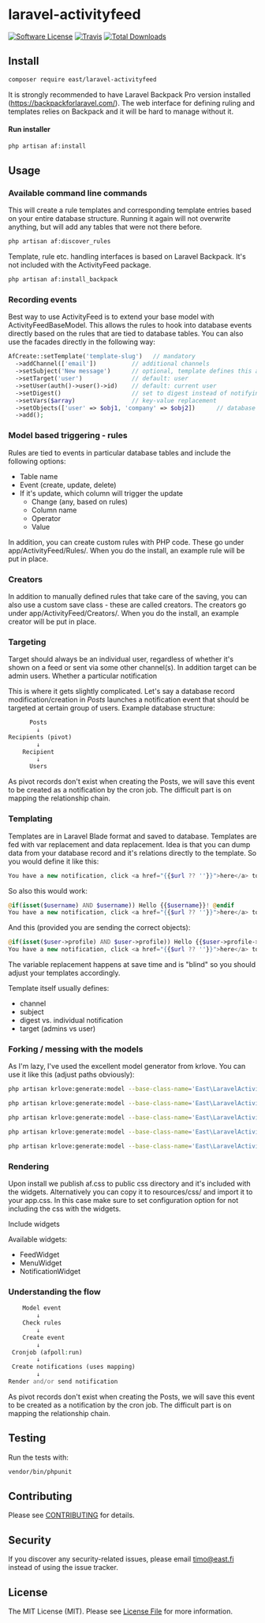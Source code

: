 # laravel-activityfeed

[![Software License](https://img.shields.io/badge/license-MIT-brightgreen.svg?style=flat-square)](LICENSE.md)
[![Travis](https://img.shields.io/travis/east/laravel-activityfeed.svg?style=flat-square)]()
[![Total Downloads](https://img.shields.io/packagist/dt/east/laravel-activityfeed.svg?style=flat-square)](https://packagist.org/packages/east/laravel-activityfeed)

## Install
```bash
composer require east/laravel-activityfeed
```
It is strongly recommended to have Laravel Backpack Pro version installed (https://backpackforlaravel.com/). The web interface for defining ruling and templates relies on Backpack and it will be hard to manage without it.

#### Run installer
```bash
php artisan af:install
```

## Usage

### Available command line commands

This will create a rule templates and corresponding template entries based on your entire database structure. Running it again will not overwrite anything, but will add any tables that were not there before. 
```bash
php artisan af:discover_rules
```
Template, rule etc. handling interfaces is based on Laravel Backpack. It's not included with the ActivityFeed package. 
```bash
php artisan af:install_backpack
```

### Recording events

Best way to use ActivityFeed is to extend your base model with ActivityFeedBaseModel. This allows the rules to hook into database events directly based on the rules that are tied to database tables. You can also use the facades directly in the following way:

```php
AfCreate::setTemplate('template-slug')   // mandatory
  ->addChannel(['email'])          // additional channels
  ->setSubject('New message')      // optional, template defines this already
  ->setTarget('user')              // default: user
  ->setUser(auth()->user()->id)    // default: current user
  ->setDigest()                    // set to digest instead of notifying immediately
  ->setVars($array)                // key-value replacement
  ->setObjects(['user' => $obj1, 'company' => $obj2])      // database objects
  ->add();
```

### Model based triggering - rules

Rules are tied to events in particular database tables and include the following options:
 * Table name
 * Event (create, update, delete)
 * If it's update, which column will trigger the update
   * Change (any, based on rules)
   * Column name
   * Operator
   * Value

In addition, you can create custom rules with PHP code. These go under app/ActivityFeed/Rules/. When you do the install, an example rule will be put in place. 


### Creators

In addition to manually defined rules that take care of the saving, you can also use a custom save class - these are called creators. The creators go under app/ActivityFeed/Creators/. When you do the install, an example creator will be put in place.


### Targeting

Target should always be an individual user, regardless of whether it's shown on a feed or sent via some other channel(s). In addition target can be admin users. Whether a particular notification

This is where it gets slightly complicated. Let's say a database record modification/creation in *Posts* launches a notification event that should be targeted at certain group of users. Example database structure:

```php
      Posts
        ↓
Recipients (pivot)
        ↓
    Recipient
        ↓
      Users
```
As pivot records don't exist when creating the Posts, we will save this event to be created as a notification by the cron job. The difficult part is on mapping the relationship chain.



### Templating

Templates are in Laravel Blade format and saved to database. Templates are fed with var replacement and data replacement. Idea is that you can dump data from your database record and it's relations directly to the template. So you would define it like this:
```php
You have a new notification, click <a href="{{$url ?? ''}}">here</a> to read it.
```
So also this would work:
```php
@if(isset($username) AND $username)) Hello {{$username}}! @endif
You have a new notification, click <a href="{{$url ?? ''}}">here</a> to read it.
```
And this (provided you are sending the correct objects):
```php
@if(isset($user->profile) AND $user->profile)) Hello {{$user->profile->name}}! @endif
You have a new notification, click <a href="{{$url ?? ''}}">here</a> to read it.
```
The variable replacement happens at save time and is "blind" so you should adjust your templates accordingly. 

Template itself usually defines:
 * channel
 * subject
 * digest vs. individual notification
 * target (admins vs user)


### Forking / messing with the models

As I'm lazy, I've used the excellent model generator from krlove. You can use it like this (adjust paths obviously):

```bash
php artisan krlove:generate:model --base-class-name='East\LaravelActivityfeed\Models\ActivityFeedBaseModel' --namespace='East\LaravelActivityfeed\Models\ActiveModels' --output-path=../vendor/east/laravel-activityfeed/src/Models/ActiveModels/ --table-name=af_events AfEventsModel

php artisan krlove:generate:model --base-class-name='East\LaravelActivityfeed\Models\ActivityFeedBaseModel' --namespace='East\LaravelActivityfeed\Models\ActiveModels' --output-path=../vendor/east/laravel-activityfeed/src/Models/ActiveModels/ --table-name=af_rules AfRules

php artisan krlove:generate:model --base-class-name='East\LaravelActivityfeed\Models\ActivityFeedBaseModel' --namespace='East\LaravelActivityfeed\Models\ActiveModels' --output-path=../vendor/east/laravel-activityfeed/src/Models/ActiveModels/ --table-name=af_categories AfCategories

php artisan krlove:generate:model --base-class-name='East\LaravelActivityfeed\Models\ActivityFeedBaseModel' --namespace='East\LaravelActivityfeed\Models\ActiveModels' --output-path=../vendor/east/laravel-activityfeed/src/Models/ActiveModels/ --table-name=af_templates AfTemplatesModel

php artisan krlove:generate:model --base-class-name='East\LaravelActivityfeed\Models\ActivityFeedBaseModel' --namespace='East\LaravelActivityfeed\Models\ActiveModels' --output-path=../vendor/east/laravel-activityfeed/src/Models/ActiveModels/ --table-name=af_notifications AfNotificationsModel
```

### Rendering

Upon install we publish af.css to public css directory and it's included with the widgets. Alternatively you can copy it to resources/css/ and import it to your app.css. In this case make sure to set configuration option for not including the css with the widgets. 

Include widgets 

Available widgets:
 * FeedWidget
 * MenuWidget
 * NotificationWidget


### Understanding the flow

```php
    Model event
        ↓
    Check rules
        ↓
    Create event
        ↓
 Cronjob (afpoll:run)
        ↓
 Create notifications (uses mapping)
        ↓
Render and/or send notification
```
As pivot records don't exist when creating the Posts, we will save this event to be created as a notification by the cron job. The difficult part is on mapping the relationship chain.



## Testing

Run the tests with:

```bash
vendor/bin/phpunit
```

## Contributing

Please see [CONTRIBUTING](CONTRIBUTING.md) for details.


## Security

If you discover any security-related issues, please email timo@east.fi instead of using the issue tracker.


## License

The MIT License (MIT). Please see [License File](/LICENSE.md) for more information.